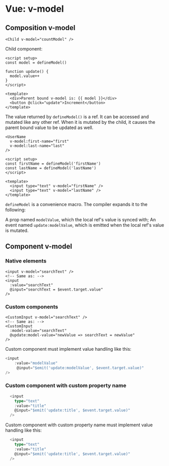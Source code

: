 # Vue: v-model

## Composition v-model

```vue
<Child v-model="countModel" />
```

Child component:

```vue
<script setup>
const model = defineModel()

function update() {
  model.value++
}
</script>

<template>
  <div>Parent bound v-model is: {{ model }}</div>
  <button @click="update">Increment</button>
</template>
```

The value returned by `defineModel()` is a ref. It can be accessed and mutated like any other ref. When it is mutated by the child, it causes the parent bound value to be updated as well.

```vue
<UserName
  v-model:first-name="first"
  v-model:last-name="last"
/>
```

```vue
<script setup>
const firstName = defineModel('firstName')
const lastName = defineModel('lastName')
</script>

<template>
  <input type="text" v-model="firstName" />
  <input type="text" v-model="lastName" />
</template>
```

`defineModel` is a convenience macro. The compiler expands it to the following:

A prop named `modelValue`, which the local ref's value is synced with;
An event named `update:modelValue`, which is emitted when the local ref's value is mutated.

## Component v-model

### Native elements

```vue
<input v-model="searchText" />
<!-- Same as: -->
<input
  :value="searchText"
  @input="searchText = $event.target.value"
/>
```

### Custom components

```vue
<CustomInput v-model="searchText" />
<!-- Same as: -->
<CustomInput
  :model-value="searchText"
  @update:model-value="newValue => searchText = newValue"
/>
```

Custom component must implement value handling like this:

```js
<input
    :value="modelValue"
	 @input="$emit('update:modelValue', $event.target.value)"
/>
```

### Custom component with custom property name

```ts
  <input
    type="text"
    :value="title"
    @input="$emit('update:title', $event.target.value)"
  />
```

Custom component with custom property name must implement value handling like this:

```ts
  <input
    type="text"
    :value="title"
    @input="$emit('update:title', $event.target.value)"
  />
```
